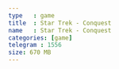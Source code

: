 ```yaml
---
type   : game
title  : Star Trek - Conquest
name   : Star Trek - Conquest
categories: [game]
telegram : 1556
size: 670 MB
---
```



